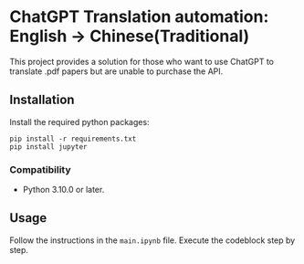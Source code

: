 # ChatGPT Translation automation: English -> Chinese(Traditional)

This project provides a solution for those who want to use ChatGPT to translate .pdf papers but are unable to purchase the API.

## Installation

Install the required python packages:

    pip install -r requirements.txt
    pip install jupyter

### Compatibility

* Python 3.10.0 or later.

## Usage

Follow the instructions in the `main.ipynb` file. Execute the codeblock step by step.
